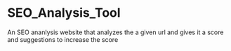 # SEO_Analysis_Tool
An SEO ananlysis website that analyzes the a given url and gives it a score and suggestions to increase the score
